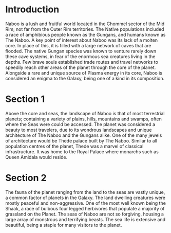 # Introduction

Naboo is a lush and fruitful world located in the Chommel sector of the Mid Rim; not far from the Outer Rim territories.
The Native populations included a race of amphibious people known as the Gungans, and humans known as The Naboo.
A key point of interest about Naboo was its lack of a molten core.
In place of this, it is filled with a large network of caves that are flooded.
The native Gungan species was known to venture rarely down these cave systems, in fear of the enormous sea creatures living in the depths.
Few brave souls established trade routes and travel networks to speedily reach other areas of the planet through the core of the planet.
Alongside a rare and unique source of Plasma energy in its core, Naboo is considered an enigma to the Galaxy, being one of a kind in its composition.

# Section 1

Above the core and seas, the landscape of Naboo is that of most terrestrial planets;  containing a variety of plains, hills, mountains and swamps, often where the Seas were could be accessed.
The planet was considered a beauty to most travelers, due to its wondrous landscapes and unique architecture of The Naboo and the Gungans alike.
One of the many jewels of architecture would be Thede palace built by The Naboo.
Similar to all population centres of the planet, Thede was a marvel of  classical infrastructure.
It was home to the Royal Palace where monarchs such as  Queen Amidala would reside.

# Section 2

The fauna of the planet ranging from the land to the seas are vastly unique, a common factor of planets in the Galaxy.
The land dwelling creatures were mostly peaceful and non-aggressive.
One of the most well known being the Shaak, a race of bulbous four legged herbivores that populate a majority of grassland on the Planet.
The seas of Naboo are not so forgiving, housing a large array of monstrous and terrifying beasts.
The sea life is extensive and beautiful, being a staple for many visitors to the planet.
